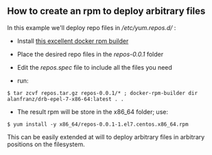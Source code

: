 ## How to create an rpm to deploy arbitrary files

In this example we'll deploy repo files in _/etc/yum.repos.d/_ :

- Install [this excellent docker rpm builder](https://github.com/alanfranz/docker-rpm-builder)

- Place the desired repo files in the _repos-0.0.1_ folder

- Edit the _repos.spec_ file to include all the files you need

- run:

```
$ tar zcvf repos.tar.gz repos-0.0.1/* ; docker-rpm-builder dir alanfranz/drb-epel-7-x86-64:latest . .
```
 
- The result rpm will be store in the x86_64 folder; use:

```
$ yum install -y x86_64/repos-0.0.1-1.el7.centos.x86_64.rpm
```

This can be easily extended at will to deploy arbitrary files in arbitrary positions on the filesystem.
